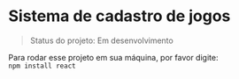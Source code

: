 <h1>Sistema de cadastro de jogos</h1>

> Status do projeto: Em desenvolvimento

Para rodar esse projeto em sua máquina, por favor digite:
<br>
`npm install react`
